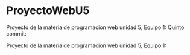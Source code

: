 # ProyectoWebU5


Proyecto de la materia de programacion web unidad 5, Equipo 1: Quinto commit:

Proyecto de la materia de programacion web unidad 5, Equipo 1: 

